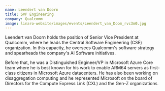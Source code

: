 ```yaml
---
name: Leendert van Doorn
title: SVP Engineering
company: Qualcomm
image: linaro-website/images/events/Leendert_van_Doom_rvc3m0.jpg
---
```


Leendert van Doorn holds the position of Senior Vice President at Qualcomm, where he leads the Central Software Engineering (CSE) organization. In this capacity, he oversees Qualcomm's software strategy and spearheads the company's AI Software initiatives.

Before that, he was a Distinguished Engineer/VP in Microsoft Azure Core team where he is best known for his work to enable ARM64 servers as first-class citizens in Microsoft Azure
datacenters. He has also been working on disaggregation computing and he represented Microsoft on the board of Directors for the Compute Express Link (CXL) and the Gen-Z organizations.
